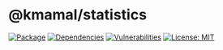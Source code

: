 # @kmamal/statistics

[![Package](https://img.shields.io/npm/v/%2540kmamal%252Fstatistics)](https://www.npmjs.com/package/@kmamal/statistics)
[![Dependencies](https://img.shields.io/librariesio/release/npm/@kmamal/statistics)](https://libraries.io/npm/@kmamal%2Fstatistics)
[![Vulnerabilities](https://img.shields.io/snyk/vulnerabilities/npm/%2540kmamal%252Fstatistics)](https://snyk.io/test/npm/@kmamal/statistics)
[![License: MIT](https://img.shields.io/badge/License-MIT-yellow.svg)](https://opensource.org/licenses/MIT)
